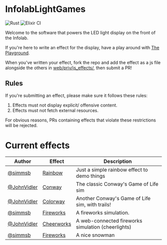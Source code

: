 # InfolabLightGames

![Rust](https://github.com/lancaster-university/infolab-lights/workflows/Rust/badge.svg)
![Elixir CI](https://github.com/lancaster-university/infolab-lights/workflows/Elixir%20CI/badge.svg)

Welcome to the software that powers the LED light display on the front of the
Infolab.


If you're here to write an effect for the display, have a play around with [The
Playground](https://infolab21-lights.lancs.ac.uk/playground).

When you've written your effect, fork the repo and add the effect as a js file
alongside the others in [web/priv/js_effects/](web/priv/js_effects/), then
submit a PR!

## Rules

If you're submitting an effect, please make sure it follows these rules:

1. Effects must not display explicit/ offensive content.
2. Effects must not fetch external resources.

For obvious reasons, PRs containing effects that violate these restrictions will
be rejected.

# Current effects

| Author                                       | Effect                                          | Description                                        |
|----------------------------------------------|-------------------------------------------------|----------------------------------------------------|
| [@simmsb](https://github.com/simmsb)         | [Rainbow](web/priv/js_effects/rainbow.js)       | Just a simple rainbow effect to demo things        |
| [@JohnVidler](https://github.com/JohnVidler) | [Conway](web/priv/js_effects/conway.js)         | The classic Conway's Game of Life sim              |
| [@JohnVidler](https://github.com/JohnVidler) | [Colorway](web/priv/js_effects/colorway.js)     | Another Conway's Game of Life sim, with trails!    |
| [@simmsb](https://github.com/simmsb)         | [Fireworks](web/priv/js_effects/fireworks.js)   | A fireworks simulation.                            |
| [@JohnVidler](https://github.com/JohnVidler) | [Cheerworks](web/priv/js_effects/cheerworks.js) | A web-connected fireworks simulation (cheerlights) |
| [@simmsb](https://github.com/simmsb)         | [Fireworks](web/priv/js_effects/snow.ts)        | A nice snowman                                     |
